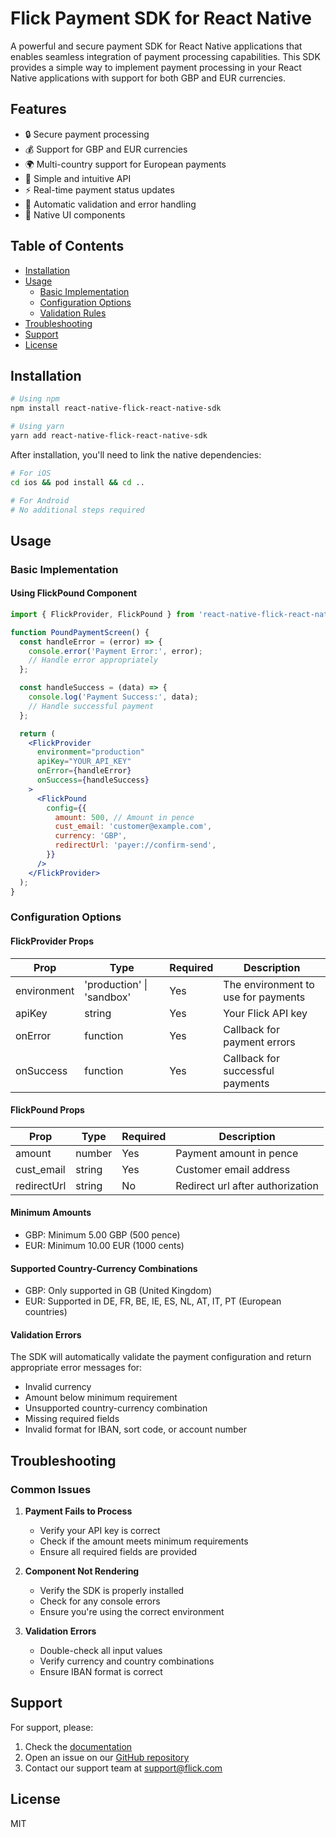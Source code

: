 # Flick Payment SDK for React Native

A powerful and secure payment SDK for React Native applications that enables seamless integration of payment processing capabilities. This SDK provides a simple way to implement payment processing in your React Native applications with support for both GBP and EUR currencies.

## Features

- 🔒 Secure payment processing
- 💰 Support for GBP and EUR currencies
- 🌍 Multi-country support for European payments
- 🎯 Simple and intuitive API
- ⚡ Real-time payment status updates
- 🔄 Automatic validation and error handling
- 📱 Native UI components

## Table of Contents

- [Installation](#installation)
- [Usage](#usage)
  - [Basic Implementation](#basic-implementation)
  - [Configuration Options](#configuration-options)
  - [Validation Rules](#validation-rules)
- [Troubleshooting](#troubleshooting)
- [Support](#support)
- [License](#license)

## Installation

```sh
# Using npm
npm install react-native-flick-react-native-sdk

# Using yarn
yarn add react-native-flick-react-native-sdk
```

After installation, you'll need to link the native dependencies:

```sh
# For iOS
cd ios && pod install && cd ..

# For Android
# No additional steps required
```

## Usage

### Basic Implementation

#### Using FlickPound Component

```jsx
import { FlickProvider, FlickPound } from 'react-native-flick-react-native-sdk';

function PoundPaymentScreen() {
  const handleError = (error) => {
    console.error('Payment Error:', error);
    // Handle error appropriately
  };

  const handleSuccess = (data) => {
    console.log('Payment Success:', data);
    // Handle successful payment
  };

  return (
    <FlickProvider
      environment="production"
      apiKey="YOUR_API_KEY"
      onError={handleError}
      onSuccess={handleSuccess}
    >
      <FlickPound
        config={{
          amount: 500, // Amount in pence
          cust_email: 'customer@example.com',
          currency: 'GBP',
          redirectUrl: 'payer://confirm-send',
        }}
      />
    </FlickProvider>
  );
}
```




### Configuration Options

#### FlickProvider Props

| Prop        | Type                      | Required | Description                         |
| ----------- | ------------------------- | -------- | ----------------------------------- |
| environment | 'production' \| 'sandbox' | Yes      | The environment to use for payments |
| apiKey      | string                    | Yes      | Your Flick API key                  |
| onError     | function                  | Yes      | Callback for payment errors         |
| onSuccess   | function                  | Yes      | Callback for successful payments    |


#### FlickPound Props

| Prop        | Type   | Required | Description                      |
| ----------- | ------ | -------- | -------------------------------- |
| amount      | number | Yes      | Payment amount in pence          |
| cust_email  | string | Yes      | Customer email address           |
| redirectUrl | string | No       | Redirect url after authorization |


#### Minimum Amounts

- GBP: Minimum 5.00 GBP (500 pence)
- EUR: Minimum 10.00 EUR (1000 cents)

#### Supported Country-Currency Combinations

- GBP: Only supported in GB (United Kingdom)
- EUR: Supported in DE, FR, BE, IE, ES, NL, AT, IT, PT (European countries)

#### Validation Errors

The SDK will automatically validate the payment configuration and return appropriate error messages for:

- Invalid currency
- Amount below minimum requirement
- Unsupported country-currency combination
- Missing required fields
- Invalid format for IBAN, sort code, or account number

## Troubleshooting

### Common Issues

1. **Payment Fails to Process**

   - Verify your API key is correct
   - Check if the amount meets minimum requirements
   - Ensure all required fields are provided

2. **Component Not Rendering**

   - Verify the SDK is properly installed
   - Check for any console errors
   - Ensure you're using the correct environment

3. **Validation Errors**
   - Double-check all input values
   - Verify currency and country combinations
   - Ensure IBAN format is correct

## Support

For support, please:

1. Check the [documentation](https://docs.flick.com)
2. Open an issue on our [GitHub repository](https://github.com/flick/react-native-sdk)
3. Contact our support team at support@flick.com

## License

MIT
